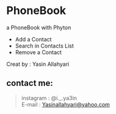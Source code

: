 # PhoneBook
a PhoneBook with Phyton


- Add a Contact
- Search in Contacts List
- Remove a Contact


Creat by : Yasin Allahyari <br>
## contact me: <br>
> instagram : @i._.ya3in <br>
E-mail : Yasinallahyari@yahoo.com
